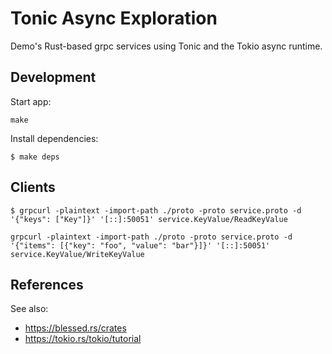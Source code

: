 # Tonic Async Exploration

Demo's Rust-based grpc services using Tonic and the Tokio async runtime.

## Development

Start app:

```
make
```

Install dependencies:

```
$ make deps
```

## Clients

```
$ grpcurl -plaintext -import-path ./proto -proto service.proto -d '{"keys": ["Key"]}' '[::]:50051' service.KeyValue/ReadKeyValue
```

```
grpcurl -plaintext -import-path ./proto -proto service.proto -d '{"items": [{"key": "foo", "value": "bar"}]}' '[::]:50051' service.KeyValue/WriteKeyValue
```

## References

See also:

- https://blessed.rs/crates
- https://tokio.rs/tokio/tutorial
